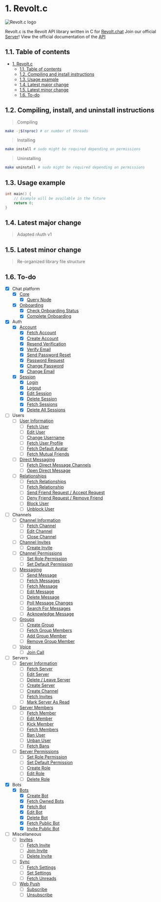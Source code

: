 # 1. Revolt.c
![Revolt.c logo](https://autumn.revolt.chat/icons/E-ASKEsG63ohhrzkEHzSzf8TQ7PzqJGLdPLBQK6EMw?max_side=64)

Revolt.c is the Revolt API library written in C for [Revolt.chat](https://revolt.chat)
Join our official [Server](https://app.revolt.chat/invite/Nw4ZWnxZ)!
View the official documentation of the [API](https://developers.revolt.chat/api/)

## 1.1. Table of contents
- [1. Revolt.c](#1--revolt.c)
  - [1.1. Table of contents](#11-table-of-contents)
  - [1.2. Compiling and install instructions](#12-compiling-and-install-instructions)
  - [1.3. Usage example](#13-usage-example)
  - [1.4. Latest major change](#14-latest-major-change)
  - [1.5. Latest minor change](#15-latest-minor-change)
  - [1.6. To-do](#16-to-do)

## 1.2. Compiling, install, and uninstall instructions
> Compiling
```bash
make -j$(nproc) # or number of threads
```
> Installing
```bash
make install # sudo might be required depending on permissions
```
> Uninstalling
```bash
make uninstall # sudo might be required depending on permissions
```

## 1.3. Usage example
```c
int main() {
    // Example will be available in the future
    return 0;
}
```

## 1.4. Latest major change
> Adapted rAuth v1

## 1.5. Latest minor change
> Re-organized library file structure

## 1.6. To-do
- [x] Chat platform
    - [x] [Core](https://developers.revolt.chat/api/#tag/Core)
        - [x] [Query Node](https://developers.revolt.chat/api/#tag/Core/paths/~1/get)
    - [x] [Onboarding](https://developers.revolt.chat/api/#tag/Onboarding)
        - [x] [Check Onboarding Status](https://developers.revolt.chat/api/#tag/Onboarding/paths/~1onboard~1hello/get)
        - [x] [Complete Onboarding](https://developers.revolt.chat/api/#tag/Onboarding/paths/~1onboard~1complete/post)
- [x] Auth
    - [x] [Account](https://developers.revolt.chat/api/#tag/Account)
        - [x] [Fetch Account](https://developers.revolt.chat/api/#tag/Account/paths/~1account/get)
        - [x] [Create Account](https://developers.revolt.chat/api/#tag/Account/paths/~1account~1create/post)
        - [x] [Resend Verification](https://developers.revolt.chat/api/#tag/Account/paths/~1account~1reverify/post)
        - [x] [Verify Email](https://developers.revolt.chat/api/#tag/Account/paths/~1account~1verify~1:code/post)
        - [x] [Send Password Reset](https://developers.revolt.chat/api/#tag/Account/paths/~1account~1reset_password/post)
        - [x] [Password Request](https://developers.revolt.chat/api/#tag/Account/paths/~1account~1reset_password/patch)
        - [x] [Change Password](https://developers.revolt.chat/api/#tag/Account/paths/~1account~1change~1password/post)
        - [x] [Change Email](https://developers.revolt.chat/api/#tag/Account/paths/~1account~1change~1email/post)
    - [x] [Session](https://developers.revolt.chat/api/#tag/Session)
        - [x] [Login](https://developers.revolt.chat/api/#tag/Session/paths/~1session~1login/post)
        - [x] [Logout](https://developers.revolt.chat/api/#tag/Session/paths/~1session~1logout/delete)
        - [x] [Edit Session](https://developers.revolt.chat/api/#tag/Session/paths/~1session~1:session/patch)
        - [x] [Delete Session](https://developers.revolt.chat/api/#tag/Session/paths/~1session~1:session/delete)
        - [x] [Fetch Sessions](https://developers.revolt.chat/api/#tag/Session/paths/~1session~1all/get)
        - [x] [Delete All Sessions](https://developers.revolt.chat/api/#tag/Session/paths/~1session~1all/delete)
- [ ] Users
    - [ ] [User Information](https://developers.revolt.chat/api/#tag/User-Information)
        - [ ] [Fetch User](https://developers.revolt.chat/api/#tag/User-Information/paths/~1users~1:user/get)
        - [ ] [Edit User](https://developers.revolt.chat/api/#tag/User-Information/paths/~1users~1@\me/patch)
        - [ ] [Change Username](https://developers.revolt.chat/api/#tag/User-Information/paths/~1users~1@\me~1username/patch)
        - [ ] [Fetch User Profile](https://developers.revolt.chat/api/#tag/User-Information/paths/~1users~1:user~1profile/get)
        - [ ] [Fetch Default Avatar](https://developers.revolt.chat/api/#tag/User-Information/paths/~1users~1:user~1default_avatar/get)
        - [ ] [Fetch Mutual Friends](https://developers.revolt.chat/api/#tag/User-Information/paths/~1users~1:user~1mutual/get)
    - [ ] [Direct Messaging](https://developers.revolt.chat/api/#tag/Direct-Messaging)
        - [ ] [Fetch Direct Message Channels](https://developers.revolt.chat/api/#tag/Direct-Messaging/paths/~1users~1dms/get)
        - [ ] [Open Direct Message](https://developers.revolt.chat/api/#tag/Direct-Messaging/paths/~1users~1:user~1dm/get)
    - [ ] [Relationships](https://developers.revolt.chat/api/#tag/Relationships)
        - [ ] [Fetch Relationships](https://developers.revolt.chat/api/#tag/Relationships/paths/~1users~1relationships/get)
        - [ ] [Fetch Relationship](https://developers.revolt.chat/api/#tag/Relationships/paths/~1users~1:user~1relationship/get)
        - [ ] [Send Friend Request / Accept Request](https://developers.revolt.chat/api/#tag/Relationships/paths/~1users~1:username~1friend/put)
        - [ ] [Deny Friend Request / Remove Friend](https://developers.revolt.chat/api/#tag/Relationships/paths/~1users~1:username~1friend/delete)
        - [ ] [Block User](https://developers.revolt.chat/api/#tag/Relationships/paths/~1users~1:user~1block/put)
        - [ ] [Unblock User](https://developers.revolt.chat/api/#tag/Relationships/paths/~1users~1:user~1block/delete)
- [ ] Channels
    - [ ] [Channel Information](https://developers.revolt.chat/api/#tag/Channel-Information)
        - [ ] [Fetch Channel](https://developers.revolt.chat/api/#tag/Channel-Information/paths/~1channels~1:channel/get)
        - [ ] [Edit Channel](https://developers.revolt.chat/api/#tag/Channel-Information/paths/~1channels~1:channel/patch)
        - [ ] [Close Channel](https://developers.revolt.chat/api/#tag/Channel-Information/paths/~1channels~1:channel/delete)
    - [ ] [Channel Invites](https://developers.revolt.chat/api/#tag/Channel-Invites)
        - [ ] [Create Invite](https://developers.revolt.chat/api/#tag/Channel-Invites/paths/~1channels~1:channel~1invites/post)
    - [ ] [Channel Permissions](https://developers.revolt.chat/api/#tag/Channel-Permissions)
        - [ ] [Set Role Permission](https://developers.revolt.chat/api/#tag/Channel-Permissions/paths/~1channels~1:channel~1permissions~1:role/put)
        - [ ] [Set Default Permission](https://developers.revolt.chat/api/#tag/Channel-Permissions/paths/~1channels~1:channel~1permissions~1default/put)
    - [ ] [Messaging](https://developers.revolt.chat/api/#tag/Messaging)
        - [ ] [Send Message](https://developers.revolt.chat/api/#tag/Messaging/paths/~1channels~1:channel~1messages/post)
        - [ ] [Fetch Messages](https://developers.revolt.chat/api/#tag/Messaging/paths/~1channels~1:channel~1messages/get)
        - [ ] [Fetch Message](https://developers.revolt.chat/api/#tag/Messaging/paths/~1channels~1:channel~1messages~1:message/get)
        - [ ] [Edit Message](https://developers.revolt.chat/api/#tag/Messaging/paths/~1channels~1:channel~1messages~1:message/patch)
        - [ ] [Delete Message](https://developers.revolt.chat/api/#tag/Messaging/paths/~1channels~1:channel~1messages~1:message/delete)
        - [ ] [Poll Message Changes](https://developers.revolt.chat/api/#tag/Messaging/paths/~1channels~1:channel~1messages~1stale/post)
        - [ ] [Search For Messages](https://developers.revolt.chat/api/#tag/Messaging/paths/~1channels~1:channel~1messages~1search/post)
        - [ ] [Acknowledge Message](https://developers.revolt.chat/api/#tag/Messaging/paths/~1channels~1:channel~1ack~1:message/put)
    - [ ] [Groups](https://developers.revolt.chat/api/#tag/Groups)
        - [ ] [Create Group](https://developers.revolt.chat/api/#tag/Groups/paths/~1channels~1create/post)
        - [ ] [Fetch Group Members](https://developers.revolt.chat/api/#tag/Groups/paths/~1channels~1:channel~1members/get)
        - [ ] [Add Group Member](https://developers.revolt.chat/api/#tag/Groups/paths/~1channels~1:channel~1members/put)
        - [ ] [Remove Group Member](https://developers.revolt.chat/api/#tag/Groups/paths/~1channels~1:channel~1members/delete)
    - [ ] [Voice](https://developers.revolt.chat/api/#tag/Voice)
        - [ ] [Join Call](https://developers.revolt.chat/api/#tag/Voice/paths/~1channels~1:channel~1join_call/post)
- [ ] Servers
    - [ ] [Server Information](https://developers.revolt.chat/api/#tag/Server-Information)
        - [ ] [Fetch Server](https://developers.revolt.chat/api/#tag/Server-Information/paths/~1servers~1:server/get)
        - [ ] [Edit Server](https://developers.revolt.chat/api/#tag/Server-Information/paths/~1servers~1:server/patch)
        - [ ] [Delete / Leave Server](https://developers.revolt.chat/api/#tag/Server-Information/paths/~1servers~1:server/delete)
        - [ ] [Create Server](https://developers.revolt.chat/api/#tag/Server-Information/paths/~1servers~1create/post)
        - [ ] [Create Channel](https://developers.revolt.chat/api/#tag/Server-Information/paths/~1servers~1:server~1channels/post)
        - [ ] [Fetch Invites](https://developers.revolt.chat/api/#tag/Server-Information/paths/~1servers~1:server~1invites/get)
        - [ ] [Mark Server As Read](https://developers.revolt.chat/api/#tag/Server-Information/paths/~1servers~1:server~1ack/put)
    - [ ] [Server Members](https://developers.revolt.chat/api/#tag/Server-Members)
        - [ ] [Fetch Member](https://developers.revolt.chat/api/#tag/Server-Members/paths/~1servers~1:server~1members~1:member/get)
        - [ ] [Edit Member](https://developers.revolt.chat/api/#tag/Server-Members/paths/~1servers~1:server~1members~1:member/patch)
        - [ ] [Kick Member](https://developers.revolt.chat/api/#tag/Server-Members/paths/~1servers~1:server~1members~1:member/delete)
        - [ ] [Fetch Members](https://developers.revolt.chat/api/#tag/Server-Members/paths/~1servers~1:server~1members/get)
        - [ ] [Ban User](https://developers.revolt.chat/api/#tag/Server-Members/paths/~1servers~1:server~1bans~1:member/put)
        - [ ] [Unban User](https://developers.revolt.chat/api/#tag/Server-Members/paths/~1servers~1:server~1bans~1:member/delete)
        - [ ] [Fetch Bans](https://developers.revolt.chat/api/#tag/Server-Members/paths/~1servers~1:server~1bans/get)
    - [ ] [Server Permissions](https://developers.revolt.chat/api/#tag/Server-Permissions)
        - [ ] [Set Role Permission](https://developers.revolt.chat/api/#tag/Server-Permissions/paths/~1servers~1:server~1permissions~1:role/put)
        - [ ] [Set Default Permission](https://developers.revolt.chat/api/#tag/Server-Permissions/paths/~1servers~1:server~1permissions~1default/put)
        - [ ] [Create Role](https://developers.revolt.chat/api/#tag/Server-Permissions/paths/~1servers~1:server~1roles/post)
        - [ ] [Edit Role](https://developers.revolt.chat/api/#tag/Server-Permissions/paths/~1servers~1:server~1roles~1:role/patch)
        - [ ] [Delete Role](https://developers.revolt.chat/api/#tag/Server-Permissions/paths/~1servers~1:server~1roles~1:role/delete)
- [x] Bots
    - [x] [Bots](https://developers.revolt.chat/api/#tag/Bots)
        - [x] [Create Bot](https://developers.revolt.chat/api/#tag/Bots/paths/~1bots~1create/post)
        - [x] [Fetch Owned Bots](https://developers.revolt.chat/api/#tag/Bots/paths/~1bots~1@me/get)
        - [x] [Fetch Bot](https://developers.revolt.chat/api/#tag/Bots/paths/~1bots~1:bot/get)
        - [x] [Edit Bot](https://developers.revolt.chat/api/#tag/Bots/paths/~1bots~1:bot/patch)
        - [x] [Delete Bot](https://developers.revolt.chat/api/#tag/Bots/paths/~1bots~1:bot/delete)
        - [x] [Fetch Public Bot](https://developers.revolt.chat/api/#tag/Bots/paths/~1bots~1:bot~1invite/get)
        - [x] [Invite Public Bot](https://developers.revolt.chat/api/#tag/Bots/paths/~1bots~1:bot~1invite/post)
- [ ] Miscellaneous
    - [ ] [Invites](https://developers.revolt.chat/api/#tag/Invites)
        - [ ] [Fetch Invite](https://developers.revolt.chat/api/#tag/Invites/paths/~1invites~1:invite/get)
        - [ ] [Join Invite](https://developers.revolt.chat/api/#tag/Invites/paths/~1invites~1:invite/post)
        - [ ] [Delete Invite](https://developers.revolt.chat/api/#tag/Invites/paths/~1invites~1:invite/delete)
    - [ ] [Sync](https://developers.revolt.chat/api/#tag/Sync)
        - [ ] [Fetch Settings](https://developers.revolt.chat/api/#tag/Sync/paths/~1sync~1settings~1fetch/post)
        - [ ] [Set Settings](https://developers.revolt.chat/api/#tag/Sync/paths/~1sync~1settings~1set/post)
        - [ ] [Fetch Unreads](https://developers.revolt.chat/api/#tag/Sync/paths/~1sync~1unreads/post)
	- [ ] [Web Push](https://developers.revolt.chat/api/#tag/Web-Push)
        - [ ] [Subscribe](https://developers.revolt.chat/api/#tag/Web-Push/paths/~1push~1subscribe/post)
        - [ ] [Unsubscribe](https://developers.revolt.chat/api/#tag/Web-Push/paths/~1push~1unsubscribe/post)
